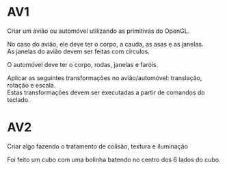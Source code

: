 # AV1

Criar um avião ou automóvel utilizando as primitivas do OpenGL.  

No caso do avião, ele deve ter o corpo, a cauda, as asas e as janelas.  
As janelas do avião devem ser feitas com círculos.  

O automóvel deve ter o corpo, rodas, janelas e faróis.  

Aplicar as seguintes transformações no avião/automóvel: translação, rotação e escala.  
Estas transformações devem ser executadas a partir de comandos do teclado.

# AV2

Criar algo fazendo o tratamento de colisão, textura e iluminação  

Foi feito um cubo com uma bolinha batendo no centro dos 6 lados do cubo.  
